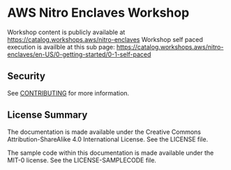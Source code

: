# AWS Nitro Enclaves Workshop

Workshop content is publicly available at https://catalog.workshops.aws/nitro-enclaves
Workshop self paced execution is availble at this sub page: https://catalog.workshops.aws/nitro-enclaves/en-US/0-getting-started/0-1-self-paced
## Security

See [CONTRIBUTING](CONTRIBUTING.md#security-issue-notifications) for more information.

## License Summary

The documentation is made available under the Creative Commons Attribution-ShareAlike 4.0 International License. See the LICENSE file.

The sample code within this documentation is made available under the MIT-0 license. See the LICENSE-SAMPLECODE file.
